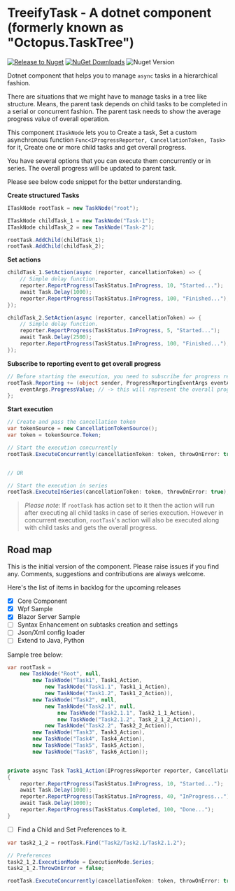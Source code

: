 # TreeifyTask - A dotnet component (formerly known as "Octopus.TaskTree")

[![Release to Nuget](https://github.com/gokulegit/Octopus/actions/workflows/publish.yml/badge.svg?branch=1.1.1)](https://github.com/gokulegit/Octopus/actions/workflows/publish.yml) [![NuGet Downloads](https://img.shields.io/nuget/dt/Octopus.TaskTree.svg)](https://www.nuget.org/packages/Octopus.TaskTree) ![Nuget Version](https://img.shields.io/nuget/v/Octopus.TaskTree?label=nuget)

Dotnet component that helps you to manage `async` tasks in a hierarchical fashion.

There are situations that we might have to manage tasks in a tree like structure. Means, the parent task depends on child tasks to be completed in a serial or concurrent fashion. The parent task needs to show the average progress value of overall operation.

This component `ITaskNode` lets you to Create a task, Set a custom asynchronous function `Func<IProgressReporter, CancellationToken, Task>` for it, Create one or more child tasks and get overall progress.

You have several options that you can execute them concurrently or in series. The overall progress will be updated to parent task.

Please see below code snippet for the better understanding.

**Create structured Tasks**
``` C#
ITaskNode rootTask = new TaskNode("root");

ITaskNode childTask_1 = new TaskNode("Task-1");
ITaskNode childTask_2 = new TaskNode("Task-2");

rootTask.AddChild(childTask_1);
rootTask.AddChild(childTask_2);
```

**Set actions**

```C#
childTask_1.SetAction(async (reporter, cancellationToken) => {
    // Simple delay function.
    reporter.ReportProgress(TaskStatus.InProgress, 10, "Started...");
    await Task.Delay(1000);
    reporter.ReportProgress(TaskStatus.InProgress, 100, "Finished...");
});

childTask_2.SetAction(async (reporter, cancellationToken) => {
    // Simple delay function.
    reporter.ReportProgress(TaskStatus.InProgress, 5, "Started...");
    await Task.Delay(2500);
    reporter.ReportProgress(TaskStatus.InProgress, 100, "Finished...");
});

```

**Subscribe to reporting event to get overall progress**

```C#
// Before starting the execution, you need to subscribe for progress report.
rootTask.Reporting += (object sender, ProgressReportingEventArgs eventArgs) => {
    eventArgs.ProgressValue; // -> this will represent the overall progress
};

```

**Start execution**
```C#
// Create and pass the cancellation token
var tokenSource = new CancellationTokenSource();
var token = tokenSource.Token;

// Start the execution concurrently
rootTask.ExecuteConcurrently(cancellationToken: token, throwOnError: true);


// OR

// Start the execution in series
rootTask.ExecuteInSeries(cancellationToken: token, throwOnError: true);

```

> _Please note:_ If `rootTask` has action set to it then the action will run after executing all child tasks in case of series execution. However in concurrent execution, `rootTask`'s action will also be executed along with child tasks and gets the overall progress.

## Road map

This is the initial version of the component. Please raise issues if you find any. Comments, suggestions and contributions are always welcome. 

Here's the list of items in backlog for the upcoming releases

- [x] Core Component
- [x] Wpf Sample
- [x] Blazor Server Sample
- [ ] Syntax Enhancement on subtasks creation and settings
- [ ] Json/Xml config loader
- [ ] Extend to Java, Python

Sample tree below:

``` C#
var rootTask =
    new TaskNode("Root", null,
        new TaskNode("Task1", Task1_Action,
            new TaskNode("Task1.1", Task1_1_Action),
            new TaskNode("Task1.2", Task1_2_Action)),
        new TaskNode("Task2", null,
            new TaskNode("Task2.1", null,
                new TaskNode("Task2.1.1", Task2_1_1_Action),
                new TaskNode("Task2.1.2", Task_2_1_2_Action)),
            new TaskNode("Task2.2", Task2_2_Action)),
        new TaskNode("Task3", Task3_Action),
        new TaskNode("Task4", Task4_Action),
        new TaskNode("Task5", Task5_Action),
        new TaskNode("Task6", Task6_Action));


private async Task Task1_Action(IProgressReporter reporter, CancellationToken token)
{
    reporter.ReportProgress(TaskStatus.InProgress, 10, "Started...");
    await Task.Delay(1000);
    reporter.ReportProgress(TaskStatus.InProgress, 40, "InProgress...");
    await Task.Delay(1000);
    reporter.ReportProgress(TaskStatus.Completed, 100, "Done...");
}
```

- [ ] Find a Child and Set Preferences to it.

``` C#
var task2_1_2 = rootTask.Find("Task2/Task2.1/Task2.1.2");

// Preferences
task2_1_2.ExecutionMode = ExecutionMode.Series;
task2_1_2.ThrowOnError = false;

rootTask.ExecuteConcurrently(cancellationToken: token, throwOnError: true);
```
